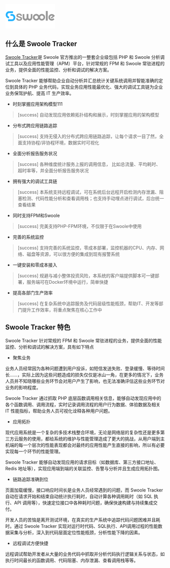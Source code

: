 ![](images/swoolee.png)

## 什么是 Swoole Tracker

[Swoole Tracker](https://business.swoole.com/tracker/index)是 Swoole 官方推出的一整套企业级包括 PHP 和  Swoole 分析调试工具以及应用性能管理（APM）平台，针对常规的 FPM 和 Swoole 常驻进程的业务，提供全面的性能监控、分析和调试的解决方案。

Swoole Tracker 能够帮助企业自动分析并汇总统计关键系统调用并智能准确的定位到具体的 PHP 业务代码，实现业务应用性能最优化、强大的调试工具链为企业业务保驾护航、提高 IT 生产效率。
* 时刻掌握应用架构模型111

>[success] 自动发现应用依赖拓扑结构和展示，时刻掌握应用的架构模型

* 分布式跨应用链路追踪

>[success] 支持无侵入的分布式跨应用链路追踪，让每个请求一目了然，全面支持协程/非协程环境，数据实时可视化

* 全面分析报告服务状况

>[success] 各种维度统计服务上报的调用信息， 比如总流量、平均耗时、超时率等，并全面分析报告服务状况

* 拥有强大的调试工具链

>[success] 本系统支持远程调试，可在系统后台远程开启检测内存泄漏、阻塞检测、代码性能分析和查看调用栈；也支持手动埋点进行调试，后台统一查看结果

* 同时支持FPM和Swoole

>[success] 完美支持PHP-FPM环境，不仅限于在Swoole中使用

* 完善的系统监控

>[success] 支持完善的系统监控，零成本部署，监控机器的CPU、内存、网络、磁盘等资源，可以很方便的集成到现有报警系统

* 一键安装和零成本接入

>[success] 规避与减小整体投资风险，本系统的客户端提供脚本可一键部署，服务端可在Docker环境中运行，简单快捷

* 提高各部门生产效率

>[success] 在复杂系统中追踪服务及代码层级性能瓶颈，帮助IT、开发等部门提升工作效率，将重点聚焦在核心工作中

## Swoole Tracker 特色

Swoole Tracker 针对常规的 FPM 和 Swoole 常驻进程的业务，提供全面的性能监控、分析和调试的解决方案，具有如下特点

* 聚焦业务

业务人员经常因为各种问题遭到用户投诉，如短信发送失败、登录缓慢、等待时间长……，实际上因为这些问题造成的损失仅仅是冰山一角，在更多的情况下，业务人员并不知晓哪些业务环节会对用户产生了影响，也无法准确评估这些业务环节对业务的影响程度。

Swoole Tracker 通过抓取 PHP 底层函数调用相关信息，能够自动发现应用中的各个函数调用、调用流程，实时记录调用流程的用户行为数据、体验数据及相关 IT 性能指标，帮助业务人员可视化诠释各种用户问题。

* 应用拓扑

现代应用系统是一个复杂的多技术栈整合环境，无论是网络层的复杂性还是更多第三方云服务的使用，都给系统的维护与性能管理造成了更大的挑战，从用户端到主机端的每一个层次的性能表现都会对最终的应用性能产生直接的影响，所以有必要实现每一个环节的性能管理。

Swoole Tracker 能够自动发现应用的请求目标（如数据库、第三方接口地址、Redis 地址等），实现应用端到端的关联监控、告警与分析并且生成应用拓扑图。

* 链路追踪准确到位

页面加载缓慢，接口响应时间长是业务人员经常遇到的问题，而 Swoole Tracker 自动在请求开始和结束自动统计执行耗时，自动计算各种调用耗时（如 SQL 执行、API 调用等），快速定位接口中各种耗时问题，确保快速构建与持续集成交付。

开发人员的苦恼是离开测试环境，在真实的生产系统中追踪代码问题困难并且耗时。通过 Swoole Tracker 实现对运行时代码、SQL执行、API调用过程的性能数据采集与分析，深入到代码层面定位性能瓶颈，分析性能下降的因素。

* 远程调试方便快捷

远程调试帮助开发者从大量的业务代码中抓取并分析代码执行逻辑关系与状态，如执行时间最长的函数调用、代码阻塞、内存泄漏、查看调用栈等等。

